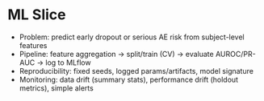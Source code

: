 # ML Slice

- Problem: predict early dropout or serious AE risk from subject-level features
- Pipeline: feature aggregation → split/train (CV) → evaluate AUROC/PR-AUC → log to MLflow
- Reproducibility: fixed seeds, logged params/artifacts, model signature
- Monitoring: data drift (summary stats), performance drift (holdout metrics), simple alerts

